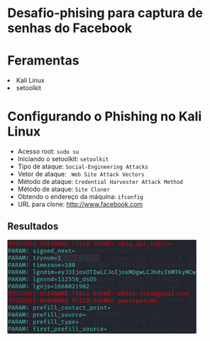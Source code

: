 # Desafio-phising para captura de senhas do Facebook

# Feramentas
<li>Kali Linux</li>
<li>setoolkit</li>

# Configurando o Phishing no Kali Linux
  
- Acesso root:  ``` sudo su ```
- Iniciando o setoolkit:  ```setoolkit```
- Tipo de ataque:  ```Social-Engineering Attacks```
- Vetor de ataque: ``` Web Site Attack Vectors```
- Método de ataque:  ```Credential Harvester Attack Method```
- Método de ataque:  ```Site Cloner```
- Obtendo o endereço da máquina: ```ifconfig```
- URL para clone: http://www.facebook.com

## Resultados
![Alt text](./img.png "Optional title")
